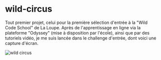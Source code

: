 # wild-circus



Tout premier projet, celui pour la première sélection d'entrée à la "Wild Code School" de La Loupe.
Après de l'apprentissage en ligne via la plateforme "Odyssey" (mise à disposition par l'école), ainsi que par des tutoriels vidéo, je me suis lancée dans le challenge d'entrée, dont voici une capture d'écran.

![wild circus](https://zupimages.net/up/19/47/ydzj.jpg)
